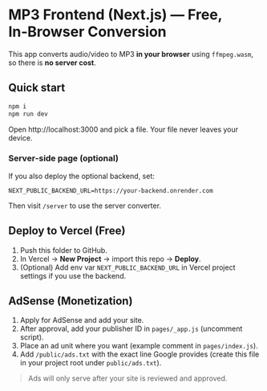 # MP3 Frontend (Next.js) — Free, In‑Browser Conversion

This app converts audio/video to MP3 **in your browser** using `ffmpeg.wasm`, so there is **no server cost**.

## Quick start

```bash
npm i
npm run dev
```

Open http://localhost:3000 and pick a file. Your file never leaves your device.

### Server‑side page (optional)

If you also deploy the optional backend, set:

```
NEXT_PUBLIC_BACKEND_URL=https://your-backend.onrender.com
```

Then visit `/server` to use the server converter.

## Deploy to Vercel (Free)

1. Push this folder to GitHub.
2. In Vercel → **New Project** → import this repo → **Deploy**.
3. (Optional) Add env var `NEXT_PUBLIC_BACKEND_URL` in Vercel project settings if you use the backend.

## AdSense (Monetization)

1. Apply for AdSense and add your site.
2. After approval, add your publisher ID in `pages/_app.js` (uncomment script).
3. Place an ad unit where you want (example comment in `pages/index.js`).
4. Add `/public/ads.txt` with the exact line Google provides (create this file in your project root under `public/ads.txt`).

> Ads will only serve after your site is reviewed and approved.
